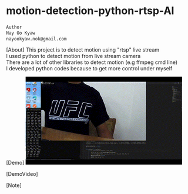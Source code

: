 # motion-detection-python-rtsp-AI

    Author
    Nay Oo Kyaw
    nayookyaw.nok@gmail.com

[About]
This project is to detect motion using "rtsp" live stream <br>
I used python to detect motion from live stream camera <br>
There are a lot of other libraries to detect motion (e.g ffmpeg cmd line) <br>
I developed python codes because to get more control under myself <br>

[Demo]
![](motion-detection-python-rtsp-ai.gif)

[DemoVideo]


[Note]



